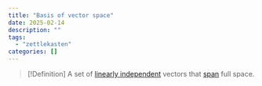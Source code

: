 ```yaml
---
title: "Basis of vector space"
date: 2025-02-14
description: ""
tags: 
  - "zettlekasten"
categories: []
---
```


> [!Definition]
A set of [linearly independent](Linear%20dependence.md) vectors that [span](Span%20of%20vector%20space.md) full space.
